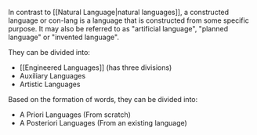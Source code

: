 In contrast to [[Natural Language|natural languages]], a constructed language or con-lang is a language that is constructed from some specific purpose. It may also be referred to as "artificial language", "planned language" or "invented language".

They can be divided into:
- [[Engineered Languages]] (has three divisions)
- Auxiliary Languages
- Artistic Languages

Based on the formation of words, they can be divided into:
- A Priori Languages (From scratch)
- A Posteriori Languages (From an existing language)